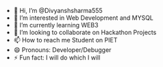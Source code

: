 - 👋 Hi, I’m @Divyanshsharma555
- 👀 I’m interested in Web Development and MYSQL
- 🌱 I’m currently learning WEB3
- 💞️ I’m looking to collaborate on Hackathon Projects
- 📫 How to reach me Student on PIET
- 😄 Pronouns: Developer/Debugger
- ⚡ Fun fact: I will do which I will

<!---
Divyanshsharma555/Divyanshsharma555 is a ✨ special ✨ repository because its `README.md` (this file) appears on your GitHub profile.
You can click the Preview link to take a look at your changes.
--->
